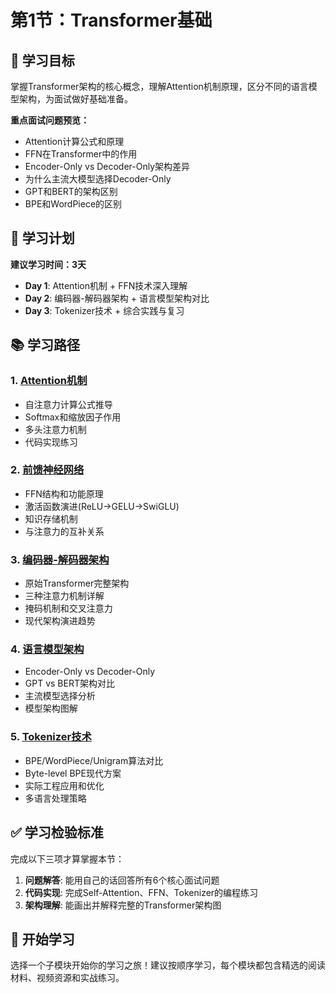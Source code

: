 # 第1节：Transformer基础

## 🎯 学习目标

掌握Transformer架构的核心概念，理解Attention机制原理，区分不同的语言模型架构，为面试做好基础准备。

**重点面试问题预览：**
- Attention计算公式和原理
- FFN在Transformer中的作用
- Encoder-Only vs Decoder-Only架构差异
- 为什么主流大模型选择Decoder-Only
- GPT和BERT的架构区别
- BPE和WordPiece的区别

## 📅 学习计划

**建议学习时间：3天**

- **Day 1**: Attention机制 + FFN技术深入理解
- **Day 2**: 编码器-解码器架构 + 语言模型架构对比
- **Day 3**: Tokenizer技术 + 综合实践与复习

## 📚 学习路径

### 1. [Attention机制](attention.md)
- 自注意力计算公式推导
- Softmax和缩放因子作用
- 多头注意力机制
- 代码实现练习

### 2. [前馈神经网络](ffn.md)
- FFN结构和功能原理
- 激活函数演进(ReLU→GELU→SwiGLU)
- 知识存储机制
- 与注意力的互补关系

### 3. [编码器-解码器架构](encoder-decoder.md)
- 原始Transformer完整架构
- 三种注意力机制详解
- 掩码机制和交叉注意力
- 现代架构演进趋势

### 4. [语言模型架构](language-models.md)  
- Encoder-Only vs Decoder-Only
- GPT vs BERT架构对比
- 主流模型选择分析
- 模型架构图解

### 5. [Tokenizer技术](tokenizer.md)
- BPE/WordPiece/Unigram算法对比
- Byte-level BPE现代方案
- 实际工程应用和优化
- 多语言处理策略

## ✅ 学习检验标准

完成以下三项才算掌握本节：

1. **问题解答**: 能用自己的话回答所有6个核心面试问题
2. **代码实现**: 完成Self-Attention、FFN、Tokenizer的编程练习
3. **架构理解**: 能画出并解释完整的Transformer架构图

## 🚀 开始学习

选择一个子模块开始你的学习之旅！建议按顺序学习，每个模块都包含精选的阅读材料、视频资源和实战练习。